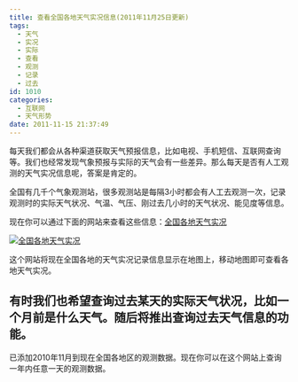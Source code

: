 ```yaml
---
title: 查看全国各地天气实况信息(2011年11月25日更新)
tags:
  - 天气
  - 实况
  - 实际
  - 查看
  - 观测
  - 记录
  - 过去
id: 1010
categories:
  - 互联网
  - 天气形势
date: 2011-11-15 21:37:49
---
```


每天我们都会从各种渠道获取天气预报信息，比如电视、手机短信、互联网查询等。我们也经常发现气象预报与实际的天气会有一些差异。那么每天是否有人工观测的天气实况信息呢，答案是肯定的。

全国有几千个气象观测站，很多观测站是每隔3小时都会有人工去观测一次，记录观测时的实际天气状况、气温、气压、刚过去几小时的天气状况、能见度等信息。

现在你可以通过下面的网站来查看这些信息：[全国各地天气实况](http://current.sinaapp.com/)

[![全国各地天气实况](http://grow-wordpress.stor.sinaapp.com/uploads/2011/11/current2.png "点击查看大图")](http://grow-wordpress.stor.sinaapp.com/uploads/2011/11/current2.png)

这个网站将现在全国各地的天气实况记录信息显示在地图上，移动地图即可查看各地天气实况。

有时我们也希望查询过去某天的实际天气状况，比如一个月前是什么天气。随后将推出查询过去天气信息的功能。
-----------------------------------------------------------------------------------------------
已添加2010年11月到现在全国各地区的观测数据。现在你可以在这个网站上查询一年内任意一天的观测数据。